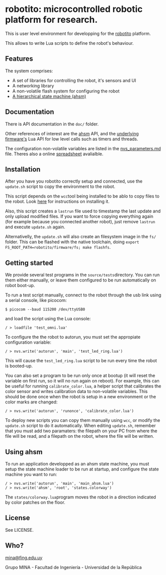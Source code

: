 # robotito: microcontrolled robotic platform for research.

This is user level environment for developping for the [robotito](https://github.com/xopxe/Lua-RTOS-ESP32/tree/robotito) platform.

This allows to write Lua scripts to define the robot's behaviour.

## Features

The system comprises:

* A set of libraries for controlling the robot, it's sensors and UI
* A networking library
* A non-volatile flash system for configuring the robot
* [A hierarchical state machine (ahsm)](https://github.com/xopxe/ahsm)

## Documentation

There is API documentation in the `doc/` folder.

Other references of interest are the [ahsm](https://github.com/xopxe/ahsm) API, and the [underlying firmware's](https://github.com/whitecatboard/Lua-RTOS-ESP32/wiki)  Lua API for low level calls such as timers and threads.

The configuration non-volatile variables are listed in the [nvs_parameters.md](nvs_parameters.md) file. Theres also a online [spreadsheet](https://docs.google.com/spreadsheets/d/1eL5GefRWNlg14SHvchfIQYr1zQamI9k9hRciox3Rq5k/edit?usp=sharing) avalialble.

## Installation

After you have you robotito correctly setup and connected, use the `update.sh` script to copy the environment to the robot. 

This script depends on the `wcc`tool being installed to be ablo to copy files to the robot. Look [here](https://github.com/whitecatboard/Lua-RTOS-ESP32#method-1-get-a-precompiled-firmware) for instructions on installing it. 

Also, this script creates a `lastrun` file used to timestamp the last update and only upload modified files. If you want to force copying everything again (for example because you connected another robot), just remove `lastrun` and execute `update.sh` again. 

Alternativelly, the `update.sh` will also create an filesystem image in the `fs/` folder. This can be flashed with the native toolchain, doing `export FS_ROOT_PATH=robotito/firmware/fs; make flashfs`.

## Getting started

We provide several test programs in the `source/tests`directory. You can run them either manually, or leave them configured to be run automatically on robot boot-up.

To run a test script manually, connect to the robot through the usb link using a serial console, like picocom:

```
$ picocom --baud 115200 /dev/ttyUSB0
``` 
and load the script using the Lua console:
```
/ > loadfile 'test_omni.lua'
```

To configure the the robot to autorun, you must set the appropiate configuration variable:

```
/ > nvs.write('autorun', 'main', 'test_led_ring.lua')
```
This will cause the `test_led_ring.lua` script to be run every time the robot is booted-up.

You can also set a program to be run only once at bootup (it will reset the variable on first run, so it will no run again on reboot). For example, this can be useful for running `calibrate_color.lua`,  a helper script that calibrates the color sensor and writes calibration data to non-volatile variables. This should be done once when the robot is setup in a new environment or the color marks are changed:

```
/ > nvs.write('autorun', 'runonce', 'calibrate_color.lua')
```

To deploy new scripts you can copy them manually using `wcc`, or modify the `update.sh` script to do it automatically. When editing `update.sh`, remember that you must add two paramaters: the filepath on your PC from where the file will be read, and a filepath on the robot, where the file will be written.

## Using ahsm

To run an application developped as an ahsm state machine, you must setup the state machine loader to be run at startup, and configure the state machine you want to run:

```
/ > nvs.write('autorun', 'main', 'main_ahsm.lua')
/ > nvs.write('ahsm', 'root', 'states.colorway')
```

The `states/colorway.lua`program moves the robot in a direction indicated by color patches on the floor.

## License

See LICENSE.


## Who?

mina@fing.edu.uy

Grupo MINA - Facultad de Ingeniería - Universidad de la República
